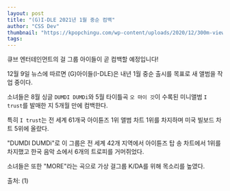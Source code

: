 ```yaml
---
layout: post
title: "(G)I-DLE 2021년 1월 중순 컴백"
author: "CSS Dev"
thumbnail: "https://kpopchingu.com/wp-content/uploads/2020/12/300m-views-41-1-890x512.png"
tags: 
---
```



큐브 엔터테인먼트의 걸 그룹 아이들이 곧 컴백할 예정입니다!

12월 9일 뉴스에 따르면 (G)아이들(I-DLE)은 내년 1월 중순 출시를 목표로 새 앨범을 작업 중이다.

소녀들은 8월 싱글 `DUMDI DUMDi`와 5월 타이틀곡 `오 마이 갓`이 수록된 미니앨범 `I trust`를 발매한 지 5개월 만에 컴백한다.

특히 `I trust`는 전 세계 61개국 아이튠즈 1위 앨범 차트 1위를 차지하며 미국 빌보드 차트 5위에 올랐다.

"DUMDI DUMDi"로 이 그룹은 전 세계 42개 지역에서 아이튠즈 탑 송 차트에서 1위를 차지했고 한국 음악 쇼에서 6개의 트로피를 거머쥐었다.

소녀들은 또한 "MORE"라는 곡으로 가상 걸그룹 K/DA를 위해 목소리를 높였다.

출처: (1)